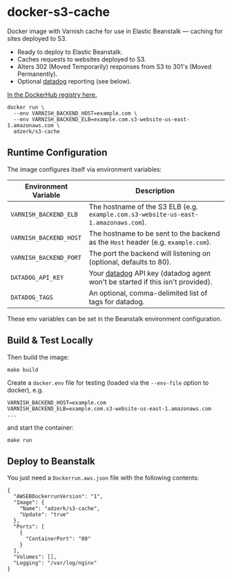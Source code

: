 # docker-s3-cache

Docker image with Varnish cache for use in Elastic Beanstalk &mdash; caching
for sites deployed to S3.

* Ready to deploy to Elastic Beanstalk.
* Caches requests to websites deployed to S3.
* Alters 302 (Moved Temporarily) responses from S3 to 301's (Moved Permanently).
* Optional [datadog](http://datadoghq.com) reporting (see below).

[In the DockerHub registry here.](https://registry.hub.docker.com/u/adzerk/s3-cache/)

```
docker run \
  --env VARNISH_BACKEND_HOST=example.com \
  --env VARNISH_BACKEND_ELB=example.com.s3-website-us-east-1.amazonaws.com \
  adzerk/s3-cache
```

## Runtime Configuration

The image configures itself via environment variables:

| Environment Variable   | Description                                                                                               |
|------------------------|-----------------------------------------------------------------------------------------------------------|
| `VARNISH_BACKEND_ELB`  | The hostname of the S3 ELB (e.g. `example.com.s3-website-us-east-1.amazonaws.com`).                       |
| `VARNISH_BACKEND_HOST` | The hostname to be sent to the backend as the `Host` header (e.g. `example.com`).                         |
| `VARNISH_BACKEND_PORT` | The port the backend will listening on (optional, defaults to 80).                                        |
| `DATADOG_API_KEY`      | Your [datadog](http://datadoghq.com) API key (datadog agent won't be started if this isn't provided).     |
| `DATADOG_TAGS`         | An optional, comma-delimited list of tags for datadog.                                                    |

These env variables can be set in the Beanstalk environment configuration.

## Build & Test Locally

Then build the image:

    make build

Create a `docker.env` file for testing (loaded via the `--env-file` option
to docker), e.g.

    VARNISH_BACKEND_HOST=example.com
    VARNISH_BACKEND_ELB=example.com.s3-website-us-east-1.amazonaws.com
    ...

and start the container:

    make run

## Deploy to Beanstalk

You just need a `Dockerrun.aws.json` file with the following contents:

    {
      "AWSEBDockerrunVersion": "1",
      "Image": {
        "Name": "adzerk/s3-cache",
        "Update": "true"
      },
      "Ports": [
        {
          "ContainerPort": "80"
        }
      ],
      "Volumes": [],
      "Logging": "/var/log/nginx"
    }
